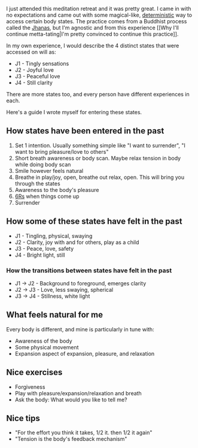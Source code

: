 I just attended this meditation retreat and it was pretty great. I came in with no expectations and came out with some magical-like, [deterministic](https://en.wikipedia.org/wiki/Deterministic_system) way to access certain body states. The practice comes from a Buddhist process called the [Jhanas](https://www.jhourney.io/blog/what-are-the-jhanas), but I'm agnostic and from this experience [[Why I'll continue metta-tating|I'm pretty convinced to continue this practice]].

In my own experience, I would describe the 4 distinct states that were accessed on will as:
- J1 - Tingly sensations
- J2 - Joyful love
- J3 - Peaceful love
- J4 - Still clarity

There are more states too, and every person have different experiences in each. 

Here's a guide I wrote myself for entering these states. 

## How states have been entered in the past
1. Set 1 intention. Usually something simple like "I want to surrender", "I want to bring pleasure/love to others"
2. Short breath awareness or body scan. Maybe relax tension in body while doing body scan
3. Smile however feels natural
4. Breathe in play/joy, open, breathe out relax, open. This will bring you through the states
5. Awareness to the body's pleasure
6. [6Rs](https://www.dhammasukha.org/the-6rs) when things come up
7. Surrender

## How some of these states have felt in the past
- J1 - Tingling, physical, swaying
- J2 - Clarity, joy with and for others, play as a child
- J3 - Peace, love, safety
- J4 - Bright light, still

### How the transitions between states have felt in the past
- J1 -> J2 - Background to foreground, emerges clarity
- J2 -> J3 - Love, less swaying, spherical
- J3 -> J4 - Stillness, white light

## What feels natural for me
Every body is different, and mine is particularly in tune with: 
- Awareness of the body
- Some physical movement
- Expansion aspect of expansion, pleasure, and relaxation

## Nice exercises
- Forgiveness
- Play with pleasure/expansion/relaxation and breath
- Ask the body: What would you like to tell me?

## Nice tips
- "For the effort you think it takes, 1/2 it. then 1/2 it again"
- "Tension is the body's feedback mechanism"

